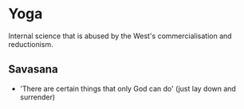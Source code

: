 # Yoga

Internal science that is abused by the West's commercialisation and reductionism.

## Savasana

- 'There are certain things that only God can do' (just lay down and surrender)
